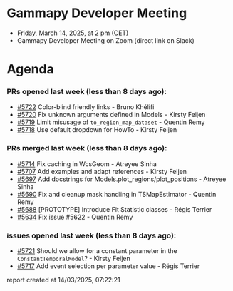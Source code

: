 # Gammapy Developer Meeting 
 * Friday, March 14, 2025, at 2 pm (CET) 
 * Gammapy Developer Meeting on Zoom (direct link on Slack) 
# Agenda

### PRs opened last week (less than 8 days ago): 
* [#5722](https://github.com/gammapy/gammapy/pull/5722) Color-blind friendly links - Bruno Khélifi
* [#5720](https://github.com/gammapy/gammapy/pull/5720) Fix unknown arguments defined in Models - Kirsty Feijen
* [#5719](https://github.com/gammapy/gammapy/pull/5719) Limit misusage of `to_region_map_dataset`  - Quentin Remy
* [#5718](https://github.com/gammapy/gammapy/pull/5718) Use default dropdown for HowTo - Kirsty Feijen

### PRs merged last week (less than 8 days ago): 
* [#5714](https://github.com/gammapy/gammapy/pull/5714) Fix caching in WcsGeom - Atreyee Sinha
* [#5707](https://github.com/gammapy/gammapy/pull/5707) Add examples and adapt references - Kirsty Feijen
* [#5697](https://github.com/gammapy/gammapy/pull/5697) Add docstrings for Models.plot_regions/plot_positions - Atreyee Sinha
* [#5690](https://github.com/gammapy/gammapy/pull/5690) Fix and cleanup mask handling in TSMapEstimator - Quentin Remy
* [#5688](https://github.com/gammapy/gammapy/pull/5688) [PROTOTYPE] Introduce Fit Statistic classes - Régis Terrier
* [#5634](https://github.com/gammapy/gammapy/pull/5634) Fix issue #5622 - Quentin Remy

### issues opened last week (less than 8 days ago): 
* [#5721](https://github.com/gammapy/gammapy/issues/5721) Should we allow for a constant parameter in the `ConstantTemporalModel`? - Kirsty Feijen
* [#5717](https://github.com/gammapy/gammapy/issues/5717) Add event selection per parameter value - Régis Terrier

 report created at 14/03/2025, 07:22:21